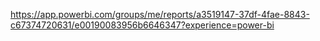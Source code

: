 https://app.powerbi.com/groups/me/reports/a3519147-37df-4fae-8843-c67374720631/e00190083956b6646347?experience=power-bi
